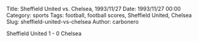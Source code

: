 Title: Sheffield United vs. Chelsea, 1993/11/27
Date: 1993/11/27 00:00
Category: sports
Tags: football, football scores, Sheffield United, Chelsea
Slug: sheffield-united-vs-chelsea
Author: carbonero


Sheffield United 1 - 0 Chelsea
